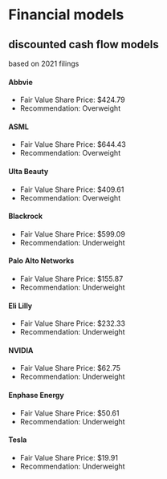 # Financial models

## discounted cash flow models 
based on 2021 filings


#### Abbvie
- Fair Value Share Price: $424.79
- Recommendation: Overweight
#### ASML
- Fair Value Share Price: $644.43
- Recommendation: Overweight
#### Ulta Beauty
- Fair Value Share Price: $409.61
- Recommendation: Overweight
#### Blackrock
- Fair Value Share Price: $599.09
- Recommendation: Underweight
#### Palo Alto Networks
- Fair Value Share Price: $155.87
- Recommendation: Underweight
#### Eli Lilly
- Fair Value Share Price: $232.33
- Recommendation: Underweight
#### NVIDIA
- Fair Value Share Price: $62.75
- Recommendation: Underweight
#### Enphase Energy
- Fair Value Share Price: $50.61
- Recommendation: Underweight
#### Tesla
- Fair Value Share Price: $19.91
- Recommendation: Underweight
